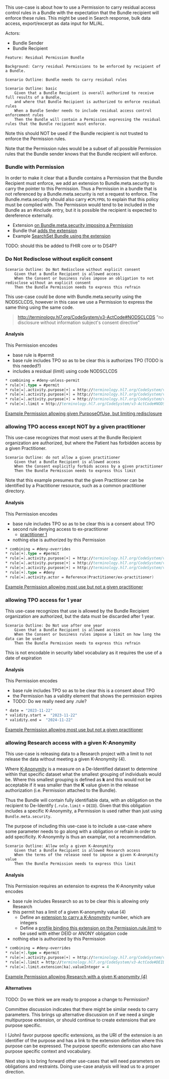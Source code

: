 
This use-case is about how to use a Permission to carry residual access control rules in a Bundle with the expectation that the Bundle recipient will enforce these rules. This might be used in Search response, bulk data access, export/excerpt as data input for ML/AL.

Actors:

- Bundle Sender
- Bundle Recipient

```Gherkin
Feature: Residual Permission Bundle

Background: Carry residual Permissions to be enforced by recipient of a Bundle.

Scenario Outline: Bundle needs to carry residual rules

Scenario Outline: basic
    Given that a Bundle Recipient is overall authorized to receive full results of a Bundle, 
    and where that Bundle Recipient is authorized to enforce residual rules
    When a Bundle Sender needs to include residual access control enforcement rules
    Then the Bundle will contain a Permission expressing the residual rules that the Bundle recipient must enforce.
```

Note this should NOT be used if the Bundle recipient is not trusted to enforce the Permission rules.

Note that the Permission rules would be a subset of all possible Permission rules that the Bundle sender knows that the Bundle recipient will enforce.

### Bundle with Permission

In order to make it clear that a Bundle contains a Permission that the Bundle Recipient must enforce, we add an extension to Bundle.meta.security to carry the pointer to this Permission. Thus a Permission in a bundle that is not referenced by a Bundle.meta.security is not a request to enforce. The Bundle.meta.security should also carry `#CPLYPOL` to explain that this policy must be complied with. The Permission would tend to be included in the Bundle as an #include entry, but it is possible the recipient is expected to dereference externally.

- Extension [on Bundle.meta.security imposing a Permission](StructureDefinition-dap.permissionImposedOnBundle.html)
- Bundle that [adds the extension](StructureDefinition-dap.bundleWithPermission.html)
- Example [SearchSet Bundle using the extension](Bundle-ex-SearchSet-withPermission.html)

<p class="stu-note">TODO: should this be added to FHIR core or to DS4P?</p>

### Do Not Redisclose without explicit consent

```Gherkin
Scenario Outline: Do Not Redisclose without explicit consent
    Given that a Bundle Recipient is allowed access
    When the Consent or business rules impose an obligation to not redisclose without an explicit consent
    Then the Bundle Permission needs to express this refrain
```

This use-case could be done with Bundle.meta.security using the NODSCLCDS, however in this case we use a Permission to express the same thing using the same code.

> http://terminology.hl7.org/CodeSystem/v3-ActCode#NODSCLCDS "no disclosure without information subject's consent directive"

#### Analysis

This Permission encodes

- base rule is #permit
- base rule includes TPO so as to be clear this is authorizes TPO (TODO is this needed?)
- includes a residual (limit) using code NODSCLCDS

```fs
* combining = #deny-unless-permit
* rule[+].type = #permit
* rule[=].activity.purpose[+] = http://terminology.hl7.org/CodeSystem/v3-ActReason#TREAT
* rule[=].activity.purpose[+] = http://terminology.hl7.org/CodeSystem/v3-ActReason#HPAYMT
* rule[=].activity.purpose[+] = http://terminology.hl7.org/CodeSystem/v3-ActReason#HOPERAT
* rule[=].limit = http://terminology.hl7.org/CodeSystem/v3-ActCode#NODSCLCDS "no disclosure without information subject's consent directive"
```

[Example Permission allowing given PurposeOfUse, but limiting redisclosure](Permission-ex-permission-redisclose-forbidden-without-consent.html)

### allowing TPO access except NOT by a given practitioner

This use-case recognizes that most users at the Bundle Recipient organization are authorized, but where the Patient has forbidden access by a given Practitioner.

```Gherkin
Scenario Outline: do not allow a given practitioner
    Given that a Bundle Recipient is allowed access
    When the Consent explicitly forbids access by a given practitioner
    Then the Bundle Permission needs to express this limit
```

Note that this example presumes that the given Practitioner can be identified by a Practitioner resource, such as a common practitioner directory.

#### Analysis

This Permission encodes

- base rule includes TPO so as to be clear this is a consent about TPO
- second rule denying access to ex-practitioner
  - [practitioner 1](Practitioner-ex-practitioner.html)
- nothing else is authorized by this Permission

```fs
* combining = #deny-overrides
* rule[+].type = #permit
* rule[=].activity.purpose[+] = http://terminology.hl7.org/CodeSystem/v3-ActReason#TREAT
* rule[=].activity.purpose[+] = http://terminology.hl7.org/CodeSystem/v3-ActReason#HPAYMT
* rule[=].activity.purpose[+] = http://terminology.hl7.org/CodeSystem/v3-ActReason#HOPERAT
* rule[+].type = #deny
* rule[=].activity.actor = Reference(Practitioner/ex-practitioner)
```

[Example Permission allowing most use but not a given practitioner](Permission-ex-permission-not-bob.html)

### allowing TPO access for 1 year

This use-case recognizes that use is allowed by the Bundle Recipient organization are authorized, but the data must be discarded after 1 year.

```Gherkin
Scenario Outline: Do Not use after one year
    Given that a Bundle Recipient is allowed access
    When the Consent or business rules impose a limit on how long the data can be used
    Then the Bundle Permission needs to express this refrain
```

This is not encodable in security label vocabulary as it requires the use of a date of expiration

#### Analysis

This Permission encodes

- base rule includes TPO so as to be clear this is a consent about TPO
- the Permission has a validity element that shows the permission expires
- TODO: Do we really need any .rule?

```fs
* date = "2023-11-22"
* validity.start =  "2023-11-22"
* validity.end =  "2024-11-22"
```

[Example Permission allowing most use but not a given practitioner](Permission-ex-permission-timeout.html)

### allowing Research access with a given K-Anonymity

This use-case is releasing data to a Research project with a limit to not release the data without meeting a given K-Anonymity (4).

Where [K-Anonymity](https://en.wikipedia.org/wiki/K-anonymity) is a measure on a De-Identified dataset to determine within that specific dataset what the smallest grouping of individuals would be. Where this smallest grouping is defined as **k** and this would not be acceptable if it was smaller than the **K** value given in the release authorization (i.e. Permission attached to the Bundle).

Thus the Bundle will contain fully identifiable data, with an obligation on the recipient to De-Identify (`.rule.limit` = `DEID`). Given that this obligation includes a specific K-Anonymity, a Permission is used rather than just using `Bundle.meta.security`.

The purpose of including this use-case is to include a use-case where some parameter needs to go along with a obligation or refrain in order to add specificity. K-Anonymity is thus an examplar, not a recommendation.

```Gherkin
Scenario Outline: Allow only a given K-Anonymity
    Given that a Bundle Recipient is allowed Research access
    When the terms of the release need to impose a given K-Anonymity value
    Then the Bundle Permission needs to express this limit
```

#### Analysis

<div markdown="1" class="stu-note">
This Permission requires an extension to express the K-Anonymity value encodes

- base rule includes Research so as to be clear this is allowing only Research
- this permit has a limit of a given K-anonymity value (4)
  - Define an [extension to carry a K-Anonymity](StructureDefinition-dap.permissionKanonymity.html) number, which are integers
  - Define a [profile binding this extension on the Permission.rule.limit](StructureDefinition-dap.PermissionWithKanonymity.html) to be used with either DEID or ANONY obligation code
- nothing else is authorized by this Permission

```fs
* combining = #deny-overrides
* rule[+].type = #permit
* rule[=].activity.purpose[+] = http://terminology.hl7.org/CodeSystem/v3-ActReason#HRESCH
* rule[=].limit = http://terminology.hl7.org/CodeSystem/v3-ActCode#DEID
* rule[=].limit.extension[ka].valueInteger = 4
```

[Example Permission allowing Research with a given K-anonymity (4)](Permission-ex-permission-k-anonymity.html)
</div>

#### Alternatives

<div markdown="1" class="note-to-balloters">

TODO: Do we think we are ready to propose a change to Permission?

Committee discussion indicates that there might be similar needs to carry parameters. This brings up alternative discussion on if we need a single multipurpose extension, or should continue to create extensions that are purpose specific. 

I (John) favor purpose specific extensions, as the URI of the extension is an identifier of the purpose and has a link to the extension definition where this purpose can be expressed. The purpose specific extensions can also have purpose specific context and vocabulary.

Next step is to bring forward other use-cases that will need parameters on obligations and restraints. Doing use-case analysis will lead us to a proper direction.
</div>
